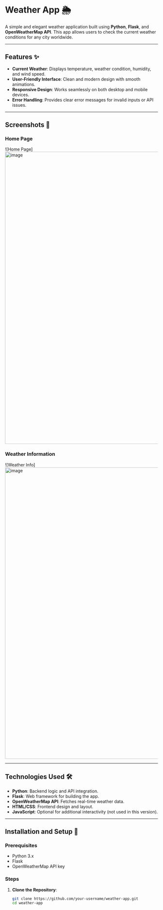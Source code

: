 # Weather App 🌦️

A simple and elegant weather application built using **Python**, **Flask**, and **OpenWeatherMap API**. This app allows users to check the current weather conditions for any city worldwide.

---

## Features ✨
- **Current Weather**: Displays temperature, weather condition, humidity, and wind speed.
- **User-Friendly Interface**: Clean and modern design with smooth animations.
- **Responsive Design**: Works seamlessly on both desktop and mobile devices.
- **Error Handling**: Provides clear error messages for invalid inputs or API issues.

---

## Screenshots 📸

### Home Page
![Home Page]<img width="959" alt="image" src="https://github.com/user-attachments/assets/5b18cc41-3a55-4fe3-b4cf-09126a0932d2" />


### Weather Information
![Weather Info]<img width="957" alt="image" src="https://github.com/user-attachments/assets/8828f426-c082-45fb-9fc5-f6d3b26710d0" />



---

## Technologies Used 🛠️
- **Python**: Backend logic and API integration.
- **Flask**: Web framework for building the app.
- **OpenWeatherMap API**: Fetches real-time weather data.
- **HTML/CSS**: Frontend design and layout.
- **JavaScript**: Optional for additional interactivity (not used in this version).

---

## Installation and Setup 🚀

### Prerequisites
- Python 3.x
- Flask
- OpenWeatherMap API key

### Steps
1. **Clone the Repository**:
   ```bash
   git clone https://github.com/your-username/weather-app.git
   cd weather-app
